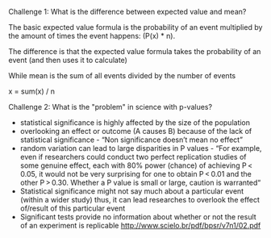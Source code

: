 Challenge 1: What is the difference between expected value and mean?

The basic expected value formula is the probability of an event multiplied by the amount of times the event happens:
(P(x) * n).

The difference is that the expected value formula takes the probability of an event (and then uses it to calculate)

While mean is the sum of all events divided by the number of events

x = sum(x) / n


Challenge 2: What is the "problem" in science with p-values?
- statistical significance is highly affected by the size of the population
- overlooking an effect or outcome (A causes B) because of the lack of statistical significance - “Non significance doesn’t mean no effect”
- random variation can lead to large disparities in P values - “For example, even if researchers could conduct two perfect replication studies of some genuine effect, each with 80% power (chance) of achieving P < 0.05, it would not be very surprising for one to obtain P < 0.01 and the other P > 0.30. Whether a P value is small or large, caution is warranted“
- Statistical significance might not say much about a particular event (within a wider study) thus, it can lead researches to overlook the effect of/result of this particular event
- Significant tests provide no information about whether or not the result of an experiment is replicable http://www.scielo.br/pdf/bpsr/v7n1/02.pdf
